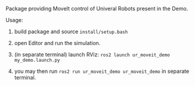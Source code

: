 


Package providing MoveIt control of Univeral Robots present in the Demo.


Usage:

1. build package and source `install/setup.bash`

2. open Editor and run the simulation.

3. (in separate terminal) launch RViz: `ros2 launch ur_moveit_demo my_demo.launch.py`

4. you may then run `ros2 run ur_moveit_demo ur_moveit_demo` in separate terminal.
